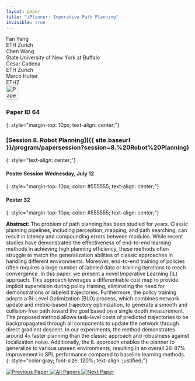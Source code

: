 ```yaml
---
layout: paper
title: "iPlanner: Imperative Path Planning"
invisible: true
---
```

<div class="paper-authors">
<div class="paper-author-box">
    <div class="paper-author-name">Fan Yang</div>
    <div class="paper-author-uni">ETH Zurich</div>
</div>
<div class="paper-author-box">
    <div class="paper-author-name">Chen Wang</div>
    <div class="paper-author-uni">State University of New York at Buffalo</div>
</div>
<div class="paper-author-box">
    <div class="paper-author-name">Cesar Cadena</div>
    <div class="paper-author-uni">ETH Zurich</div>
</div>
<div class="paper-author-box">
    <div class="paper-author-name">Marco Hutter</div>
    <div class="paper-author-uni">ETHZ</div>
</div>

</div><div class="paper-pdf">
<div> <a href="http://www.roboticsproceedings.org/rss19/p064.pdf"><img src="{{ site.baseurl }}/images/paper_link.png" alt="Paper Website" width = "33"  height = "40"/></a> </div>
</div>

### Paper ID 64
{: style="margin-top: 10px; text-align: center;"}

### [Session 8. Robot Planning]({{ site.baseurl }}/program/papersession?session=8.%20Robot%20Planning)
{: style="text-align: center;"}

#### Poster Session Wednesday, July 12
{: style="margin-top: 10px; color: #555555; text-align: center;"}

#### Poster 32
{: style="margin-top: 10px; color: #555555; text-align: center;"}

<b style="color: black;">Abstract: </b>The problem of path planning has been studied for years. Classic planning pipelines, including perception, mapping, and path searching, can result in latency and compounding errors between modules. While recent studies have demonstrated the effectiveness of end-to-end learning methods in achieving high planning efficiency, these methods often struggle to match the generalization abilities of classic approaches in handling different environments. Moreover, end-to-end training of policies often requires a large number of labeled data or training iterations to reach convergence. In this paper, we present a novel Imperative Learning (IL) approach. This approach leverages a differentiable cost map to provide implicit supervision during policy training, eliminating the need for demonstrations or labeled trajectories. Furthermore, the policy training adopts a Bi-Level Optimization (BLO) process, which combines network update and metric-based trajectory optimization, to generate a smooth and collision-free path toward the goal based on a single depth measurement. The proposed method allows task-level costs of predicted trajectories to be backpropagated through all components to update the network through direct gradient descent. In our experiments, the method demonstrates around 4x faster planning than the classic approach and robustness against localization noise. Additionally, the IL approach enables the planner to generalize to various unseen environments, resulting in an overall 26-87% improvement in SPL performance compared to baseline learning methods.
{: style="color:gray; font-size: 120%; text-align: justified;"}


<div class="paper-menu">
<a href="{{ site.baseurl }}/program/papers/063/"> <img src="{{ site.baseurl }}/images/previous_paper_icon.png" alt="Previous Paper" title="Previous Paper"/> </a>
<a href="{{ site.baseurl }}/program/papers"><img src="{{ site.baseurl }}/images/overview_icon.png" alt="All Papers" title="All Papers"/> </a>
<a href="{{ site.baseurl }}/program/papers/065/"> <img src="{{ site.baseurl }}/images/next_paper_icon.png" alt="Next Paper" title="Next Paper"/> </a>

</div>
